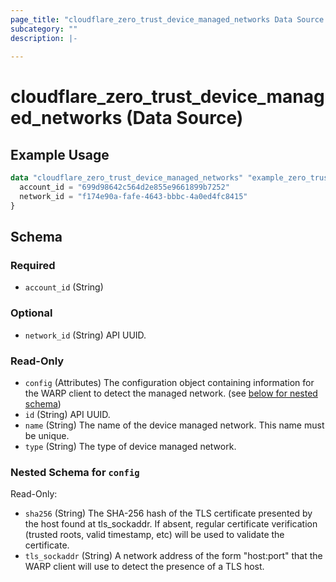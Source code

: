 ```yaml
---
page_title: "cloudflare_zero_trust_device_managed_networks Data Source - Cloudflare"
subcategory: ""
description: |-
  
---
```


# cloudflare_zero_trust_device_managed_networks (Data Source)



## Example Usage

```terraform
data "cloudflare_zero_trust_device_managed_networks" "example_zero_trust_device_managed_networks" {
  account_id = "699d98642c564d2e855e9661899b7252"
  network_id = "f174e90a-fafe-4643-bbbc-4a0ed4fc8415"
}
```

<!-- schema generated by tfplugindocs -->
## Schema

### Required

- `account_id` (String)

### Optional

- `network_id` (String) API UUID.

### Read-Only

- `config` (Attributes) The configuration object containing information for the WARP client to detect the managed network. (see [below for nested schema](#nestedatt--config))
- `id` (String) API UUID.
- `name` (String) The name of the device managed network. This name must be unique.
- `type` (String) The type of device managed network.

<a id="nestedatt--config"></a>
### Nested Schema for `config`

Read-Only:

- `sha256` (String) The SHA-256 hash of the TLS certificate presented by the host found at tls_sockaddr. If absent, regular certificate verification (trusted roots, valid timestamp, etc) will be used to validate the certificate.
- `tls_sockaddr` (String) A network address of the form "host:port" that the WARP client will use to detect the presence of a TLS host.


